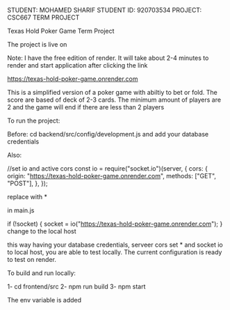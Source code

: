 

STUDENT: MOHAMED SHARIF
STUDENT ID: 920703534
PROJECT: CSC667 TERM PROJECT


Texas Hold Poker Game Term Project


The project is live on 

Note: I have the free edition of render. It will take about 2-4 minutes to render and start application after clicking the link

https://texas-hold-poker-game.onrender.com

This is a simplified version of a poker game with abiltiy to bet or fold. The score are based of deck of 2-3 cards. 
The minimum amount of players are 2 and the game will end if there are less than 2 players


To run the project:


Before:  cd backend/src/config/development.js and add your database credentials


Also:

//set io and active cors
const io = require("socket.io")(server, {
    cors: {
        origin: "https://texas-hold-poker-game.onrender.com",
        methods: ["GET", "POST"],
    },
});

replace with *

in main.js


   if (!socket) {
                socket = io("https://texas-hold-poker-game.onrender.com");
            }
change to the local host


this way having your database credentials, serveer cors set * and socket io to local host, you are able to test locally. The current configuration
is ready to test on render.



To build and run locally:

1- cd frontend/src
2- npm run build
3- npm start

The env variable is added
